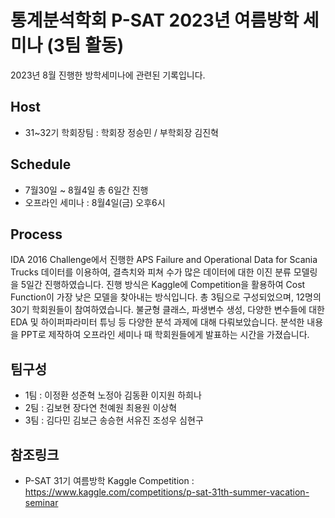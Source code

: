 # 통계분석학회 P-SAT 2023년 여름방학 세미나 (3팀 활동)
2023년 8월 진행한 방학세미나에 관련된 기록입니다.

## Host

* 31~32기 학회장팀 : 학회장 정승민 / 부학회장 김진혁
## Schedule

* 7월30일 ~ 8월4일 총 6일간 진행
* 오프라인 세미나 : 8월4일(금) 오후6시
## Process

IDA 2016 Challenge에서 진행한 APS Failure and Operational Data for Scania Trucks 데이터를 이용하여, 결측치와 피쳐 수가 많은 데이터에 대한 이진 분류 모델링을 5일간 진행하였습니다. 진행 방식은 Kaggle에 Competition을 활용하여 Cost Function이 가장 낮은 모델을 찾아내는 방식입니다. 총 3팀으로 구성되었으며, 12명의 30기 학회원들이 참여하였습니다. 불균형 클래스, 파생변수 생성, 다양한 변수들에 대한 EDA 및 하이퍼파라미터 튜닝 등 다양한 분석 과제에 대해 다뤄보았습니다. 분석한 내용을 PPT로 제작하여 오프라인 세미나 때 학회원들에게 발표하는 시간을 가졌습니다.
## 팀구성

* 1팀 : 이정환 성준혁 노정아 김동환 이지원 하희나
* 2팀 : 김보현 장다연 천예원 최용원 이상혁
* 3팀 : 김다민 김보근 송승현 서유진 조성우 심현구
## 참조링크

* P-SAT 31기 여름방학 Kaggle Competition :
https://www.kaggle.com/competitions/p-sat-31th-summer-vacation-seminar
